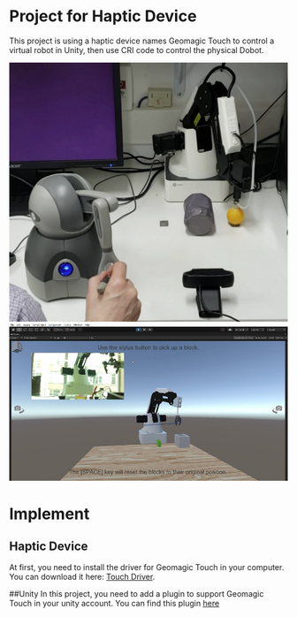 # Project for Haptic Device
This project is using a haptic device names Geomagic Touch to control a virtual robot in Unity, then use CRI code to control the physical Dobot.

![Geomagic Touch](img/Touch%20haptic.png)
![Virtual Robot](img/unity_haptic2.jpg)


# Implement
## Haptic Device
At first, you need to install the driver for Geomagic Touch in your computer. You can download it here: [Touch Driver](https://www.3dsystems.com/haptics-devices/touch/documents).

##Unity
In this project, you need to add a plugin to support Geomagic Touch in your unity account. You can find this plugin [here](https://assetstore.unity.com/packages/tools/integration/3d-systems-openhaptics-unity-plugin-134024) 




